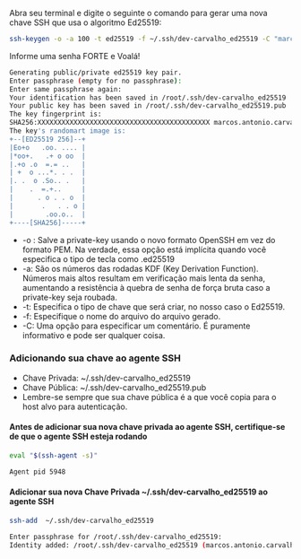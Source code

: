 

Abra seu terminal e digite o seguinte o comando para gerar uma nova chave SSH que usa o algoritmo Ed25519:

```bash
ssh-keygen -o -a 100 -t ed25519 -f ~/.ssh/dev-carvalho_ed25519 -C "marcos.antonio.carvalho@gmail.com"
```

Informe uma senha FORTE e Voalá!

```bash
Generating public/private ed25519 key pair.
Enter passphrase (empty for no passphrase):
Enter same passphrase again:
Your identification has been saved in /root/.ssh/dev-carvalho_ed25519
Your public key has been saved in /root/.ssh/dev-carvalho_ed25519.pub
The key fingerprint is:
SHA256:XXXXXXXXXXXXXXXXXXXXXXXXXXXXXXXXXXXXXXXXXXX marcos.antonio.carvalho@gmail.com
The key's randomart image is:
+--[ED25519 256]--+
|Eo+o   .oo. .... |
|*oo+.   .+ o oo  |
|.+o .o  =.= ..   |
| +  o ...*. . .  |
|. .  o .So.. .   |
|    .  =.+..     |
|      . o . . o  |
|       .   . . o |
|        .oo.o..  |
+----[SHA256]-----+
```

- -o : Salve a private-key usando o novo formato OpenSSH em vez do formato PEM. Na verdade, essa opção está implícita quando você especifica o tipo de tecla como .ed25519
- -a: São os números das rodadas KDF (Key Derivation Function). Números mais altos resultam em verificação mais lenta da senha, aumentando a resistência à quebra de senha de força bruta caso a private-key seja roubada.
- -t: Especifica o tipo de chave que será criar, no nosso caso o Ed25519.
- -f: Especifique o nome do arquivo do arquivo gerado.
- -C: Uma opção para especificar um comentário. É puramente informativo e pode ser qualquer coisa.


### Adicionando sua chave ao agente SSH
- Chave Privada: ~/.ssh/dev-carvalho_ed25519
- Chave Pública: ~/.ssh/dev-carvalho_ed25519.pub
- Lembre-se sempre que sua chave pública é a que você copia para o host alvo para autenticação.

#### Antes de adicionar sua nova chave privada ao agente SSH, certifique-se de que o agente SSH esteja rodando
```bash
eval "$(ssh-agent -s)"
```
```bash
Agent pid 5948
```

#### Adicionar sua nova Chave Privada ~/.ssh/dev-carvalho_ed25519 ao agente SSH
```bash
ssh-add  ~/.ssh/dev-carvalho_ed25519
```
```bash
Enter passphrase for /root/.ssh/dev-carvalho_ed25519:
Identity added: /root/.ssh/dev-carvalho_ed25519 (marcos.antonio.carvalho@gmail.com)
```
